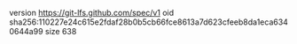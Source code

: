 version https://git-lfs.github.com/spec/v1
oid sha256:110227e24c615e2fdaf28b0b5cb66fce8613a7d623cfeeb8da1eca6340644a99
size 638
